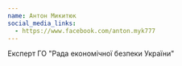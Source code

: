 ```yaml
---
name: Антон Микитюк
social_media_links:
  - https://www.facebook.com/anton.myk777
---
```


Експерт ГО "Рада економічної безпеки України"

